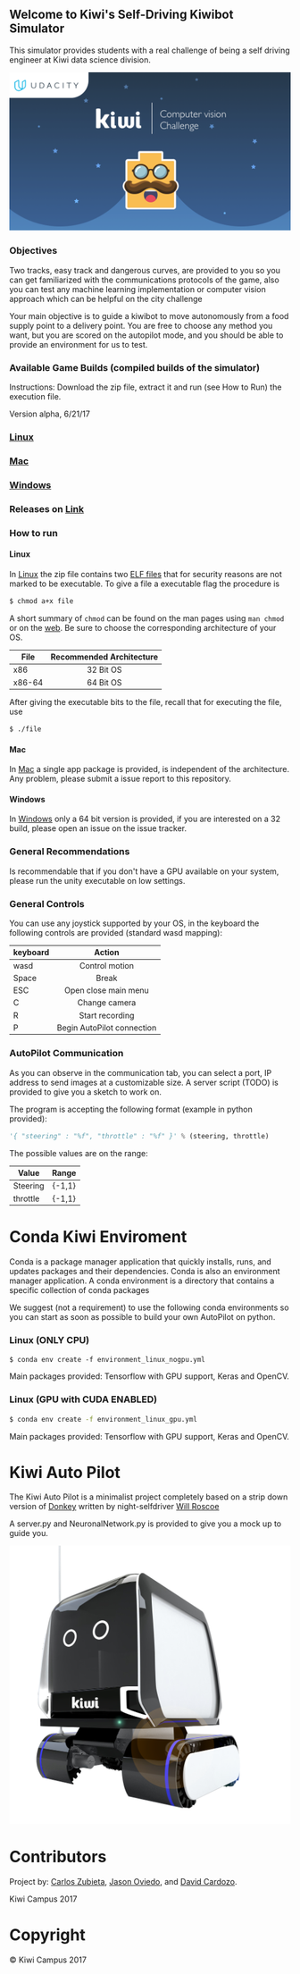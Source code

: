 ## Welcome to Kiwi's Self-Driving Kiwibot Simulator

This simulator provides students with a real challenge of being a self driving engineer at Kiwi data science division.

![KiwiBot Challenge](./Challenge.png)


### Objectives

Two tracks, easy track and dangerous curves, are provided to you so you can get familiarized with the communications protocols of the game, also you can test any machine learning implementation or computer vision approach which can be helpful on the city challenge

Your main objective is to guide a kiwibot to move autonomously from a food supply point to a delivery point. You are free to choose any method you want, but you are scored on the autopilot mode, and you should be able to provide an environment for us to test.

### Available Game Builds (compiled builds of the simulator)

Instructions: Download the zip file, extract it and run (see How to Run) the execution file.

Version alpha, 6/21/17
### [Linux](https://developer.cloud.unity3d.com/share/bye6EruQtz/)

### [Mac](https://unitycloud-build-user-svc-live-build.s3.amazonaws.com/4672967344170/820117d8-a298-419d-a5f1-a0b9efb7eff9/default-mac-desktop-universal-33/Default%20Mac%20desktop%20Universal.zip?AWSAccessKeyId=AKIAI6ZGSQWNDMF7X33A&Expires=1501091431&Signature=dN%2Fs0gKhB8DjpMxYZTCrCIKtTxs%3D&response-content-disposition=attachment%3B%20filename%3Dkiwicampus-kiwibot-simulation-default-mac-desktop-universal-33.zip&response-content-type=application%2Foctet-stream)

### [Windows](https://unitycloud-build-user-svc-live-build.s3.amazonaws.com/4672967344170/820117d8-a298-419d-a5f1-a0b9efb7eff9/default-windows-desktop-64-bit-35/Default%20Windows%20desktop%2064-bit.zip?AWSAccessKeyId=AKIAI6ZGSQWNDMF7X33A&Expires=1501091629&Signature=FOmUcExdYSsPaxrcKOXdUHI2n%2B4%3D&response-content-disposition=attachment%3B%20filename%3Dkiwicampus-kiwibot-simulation-default-windows-desktop-64-bit-35.zip&response-content-type=application%2Foctet-stream)

### **Releases on** [Link](https://github.com/Davidnet/kiwix/releases)

### How to run

#### Linux

In [Linux](https://developer.cloud.unity3d.com/share/bye6EruQtz/) the zip file contains two [ELF files](https://en.wikipedia.org/wiki/Executable_and_Linkable_Format) that for security reasons are not marked to be executable. To give a file a executable flag the procedure is

```bash
$ chmod a+x file
```
A short summary of `chmod` can be found on the man pages using `man chmod` or on the [web](https://explainshell.com/explain?cmd=chmod+a%2Bx+file).
Be sure to choose the corresponding architecture of your OS.

| File   | Recommended Architecture |
| ----   |:------------------------:|
| x86    | 32 Bit OS                |
| x86-64 | 64 Bit OS                |

After giving the executable bits to the file, recall that for executing the file, use
```bash
$ ./file
```


#### Mac

In [Mac](https://unitycloud-build-user-svc-live-build.s3.amazonaws.com/4672967344170/820117d8-a298-419d-a5f1-a0b9efb7eff9/default-mac-desktop-universal-33/Default%20Mac%20desktop%20Universal.zip?AWSAccessKeyId=AKIAI6ZGSQWNDMF7X33A&Expires=1501091431&Signature=dN%2Fs0gKhB8DjpMxYZTCrCIKtTxs%3D&response-content-disposition=attachment%3B%20filename%3Dkiwicampus-kiwibot-simulation-default-mac-desktop-universal-33.zip&response-content-type=application%2Foctet-stream) a single app package is provided, is independent of the architecture. Any problem, please submit a issue report to this repository.

#### Windows

In [Windows](https://unitycloud-build-user-svc-live-build.s3.amazonaws.com/4672967344170/820117d8-a298-419d-a5f1-a0b9efb7eff9/default-windows-desktop-64-bit-35/Default%20Windows%20desktop%2064-bit.zip?AWSAccessKeyId=AKIAI6ZGSQWNDMF7X33A&Expires=1501091629&Signature=FOmUcExdYSsPaxrcKOXdUHI2n%2B4%3D&response-content-disposition=attachment%3B%20filename%3Dkiwicampus-kiwibot-simulation-default-windows-desktop-64-bit-35.zip&response-content-type=application%2Foctet-stream) only a 64 bit version is provided, if you are interested on a 32 build, please open an issue on the issue tracker.

### General Recommendations

Is recommendable that if you don't have a GPU available on your system, please run the unity executable on low settings.

### General Controls

You can use any joystick supported by your OS, in the keyboard the following controls are provided (standard wasd mapping):

| keyboard   | Action |
| ----   |:------------------------:|
| wasd  | Control motion             |
| Space  | Break                |
| ESC    | Open close main menu |
|  C     | Change camera |
|  R     | Start recording |
|  P     | Begin AutoPilot connection |

### AutoPilot Communication

As you can observe in the communication tab, you can select a port, IP address to send images at a customizable size. A server script (TODO) is provided to give you a sketch to work on.

The program is accepting the following format (example in python provided):

```python
'{ "steering" : "%f", "throttle" : "%f" }' % (steering, throttle)
```

The possible values are on the range:

| Value   | Range |
| ----   |:------------------------:|
| Steering   |  {-1,1}                |
| throttle  | {-1,1}                |




# Conda Kiwi Enviroment

Conda is a package manager application that quickly installs, runs, and updates packages and their dependencies. Conda is also an environment manager application. A conda environment is a directory that contains a specific collection of conda packages


We suggest (not a requirement) to use the following conda environments so you can start as soon as possible to build your own AutoPilot on python.


### Linux (ONLY CPU)

```
$ conda env create -f environment_linux_nogpu.yml
```
Main packages provided: Tensorflow with GPU support, Keras and OpenCV.


### Linux (GPU with CUDA ENABLED)

```bash
$ conda env create -f environment_linux_gpu.yml
```

Main packages provided: Tensorflow with GPU support, Keras and OpenCV.


# Kiwi Auto Pilot

The Kiwi Auto Pilot is a minimalist project completely based on  a strip down version of [Donkey](https://github.com/wroscoe/donkey)
written by night-selfdriver [Will Roscoe](https://github.com/wroscoe)

A server.py and NeuronalNetwork.py is provided to give you a mock up to guide you.

![Kiwibot](./KIWIBOT.png)

# Contributors


Project by: [Carlos Zubieta](https://www.linkedin.com/in/carlos-zubieta-52217875/), [Jason Oviedo](https://www.linkedin.com/in/jason-oviedo-46611914/), and [David Cardozo](https://www.linkedin.com/in/davidcardozo/).

Kiwi Campus 2017


# Copyright

 © Kiwi Campus 2017
